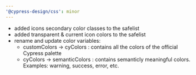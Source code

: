 ```yaml
---
'@cypress-design/css': minor
---
```


- added icons secondary color classes to the safelist
- added transparent & current icon colors to the safelist
- rename and update color variables:
  - customColors -> cyColors : contains all the colors of the official Cypress palette
  - cyColors -> semanticColors : contains semanticly meaningful colors. Examples: warning, success, error, etc.

